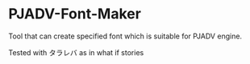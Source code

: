 # PJADV-Font-Maker

Tool that can create specified font which is suitable for PJADV engine.

Tested with タラレバ as in what if stories
